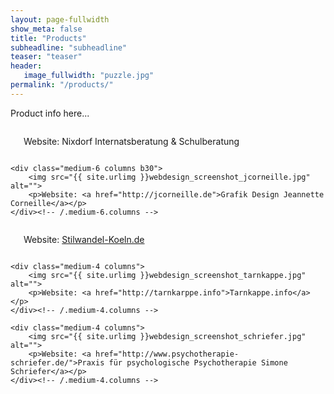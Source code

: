 ```yaml
---
layout: page-fullwidth
show_meta: false
title: "Products"
subheadline: "subheadline"
teaser: "teaser"
header:
   image_fullwidth: "puzzle.jpg"
permalink: "/products/"
---
```


Product info here...

<div class="row t60">
    <div class="medium-6 columns b30">
        <img src="{{ site.urlimg }}webdesign_screenshot_nixdorf.jpg" alt="">
        <p> Website: Nixdorf Internatsberatung &amp; Schulberatung</p>
    </div><!-- /.medium-6.columns -->

    <div class="medium-6 columns b30">
        <img src="{{ site.urlimg }}webdesign_screenshot_jcorneille.jpg" alt="">
        <p>Website: <a href="http://jcorneille.de">Grafik Design Jeannette Corneille</a></p>
    </div><!-- /.medium-6.columns -->
</div><!-- /.row -->


<div class="row t30">
    <div class="medium-4 columns">
        <img src="{{ site.urlimg }}webdesign_screenshot_stilwandel.jpg" alt="">
        <p>Website: <a href="http://stilwandel-koeln.de">Stilwandel-Koeln.de</a></p>
    </div><!-- /.medium-4.columns -->

    <div class="medium-4 columns">
        <img src="{{ site.urlimg }}webdesign_screenshot_tarnkappe.jpg" alt="">
        <p>Website: <a href="http://tarnkarppe.info">Tarnkappe.info</a></p>
    </div><!-- /.medium-4.columns -->

    <div class="medium-4 columns">
        <img src="{{ site.urlimg }}webdesign_screenshot_schriefer.jpg" alt="">
        <p>Website: <a href="http://www.psychotherapie-schriefer.de/">Praxis für psychologische Psychotherapie Simone Schriefer</a></p>
    </div><!-- /.medium-4.columns -->
</div><!-- /.row -->
